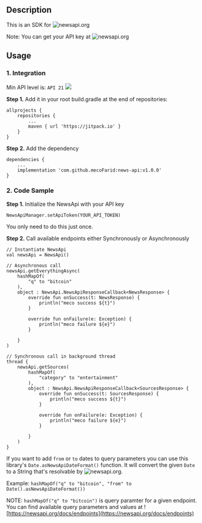## Description
This is an SDK for ![newsapi.org](https://newsapi.org/)

Note: You can get your API key at ![newsapi.org](https://newsapi.org/)

## Usage
### 1. Integration
Min API level is: `API 21` [![](https://jitpack.io/v/mecoFarid/news-api.svg)](https://jitpack.io/#mecoFarid/news-api)

**Step 1.** Add it in your root build.gradle at the end of repositories:

```
allprojects {
    repositories {
        ...
        maven { url 'https://jitpack.io' }
    }
}
```
**Step 2.** Add the dependency
```
dependencies {
    ...
    implementation 'com.github.mecoFarid:news-api:v1.0.0'
}
```
### 2. Code Sample
**Step 1.** Initialize the NewsApi with your API key 

```
NewsApiManager.setApiToken(YOUR_API_TOKEN)
```
You only need to do this just once.

**Step 2.** Call available endpoints either Synchronously or Asynchronously

```
// Instantiate NewsApi
val newsApi = NewsApi()

// Asynchronous call
newsApi.getEverythingAsync(
    hashMapOf(
        "q" to "bitcoin"
    ),
    object : NewsApi.NewsApiResponseCallback<NewsResponse> {
        override fun onSuccess(t: NewsResponse) {
            println("meco success ${t}")
        }

        override fun onFailure(e: Exception) {
            println("meco failure ${e}")
        }

    }
)

// Synchronous call in background thread
thread {
    newsApi.getSources(
        hashMapOf(
            "category" to "entertainment"
        ),
        object : NewsApi.NewsApiResponseCallback<SourcesResponse> {
            override fun onSuccess(t: SourcesResponse) {
                println("meco success ${t}")
            }

            override fun onFailure(e: Exception) {
                println("meco failure ${e}")
            }

        }
    )
}        
```
If you want to add `from` or `to` dates to query parameters you can use this library's `Date.asNewsApiDateFormat()` function. It will convert the given `Date` to a String that's resolvable by ![newsapi.org](https://newsapi.org). 

Example: `hashMapOf("q" to "bitcoin", "from" to Date().asNewsApiDateFormat())`


NOTE: `hashMapOf("q" to "bitcoin")` is query paramter for a given endpoint. You can find available query parameters and values at ![https://newsapi.org/docs/endpoints](https://newsapi.org/docs/endpoints)
